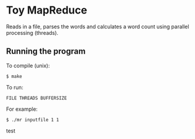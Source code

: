 Toy MapReduce
=============

Reads in a file, parses the words and calculates a word count using parallel processing (threads).


Running the program
------------------

To compile (unix): 

```
$ make
```

To run: 

```
FILE THREADS BUFFERSIZE
```

For example:

```
$ ./mr inputfile 1 1
```
test